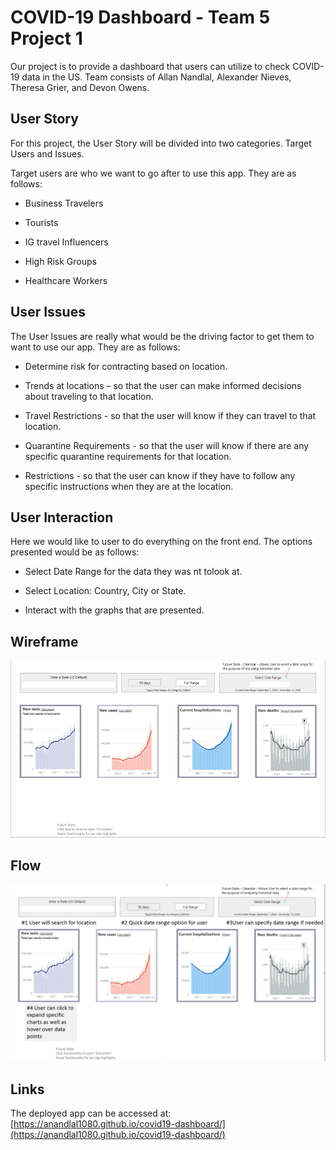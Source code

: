 # COVID-19 Dashboard - Team 5 Project 1 #

Our project is to provide a dashboard that users can utilize to check COVID-19 data in the US.
Team consists of Allan Nandlal, Alexander Nieves, Theresa Grier, and Devon Owens.

## User Story ##
For this project, the User Story will be divided into two categories. Target Users and Issues.

Target users are who we want to go after to use this app. They are as follows:

* Business Travelers

* Tourists

* IG travel Influencers

* High Risk Groups

* Healthcare Workers

## User Issues ##
The User Issues are really what would be the driving factor to get them to want to use our app. They are as follows:

* Determine risk for contracting based on location.

* Trends at locations – so that the user can make informed decisions about traveling to that location.

* Travel Restrictions - so that the user will know if they can travel to that location.

* Quarantine Requirements - so that the user will know if there are any specific quarantine requirements for that location.

* Restrictions - so that the user can know if they have to follow any specific instructions when they are at the location.

## User Interaction ##

Here we would like to user to do everything on the front end. The options presented would be as follows:

* Select Date Range for the data they was nt tolook at.

* Select Location: Country, City or State.

* Interact with the graphs that are presented.

## Wireframe ##
![Main Page](assets/main.png)

## Flow ##
![frontend](assets/user.png)

## Links ##
The deployed app can be accessed at: [https://anandlal1080.github.io/covid19-dashboard/](https://anandlal1080.github.io/covid19-dashboard/)